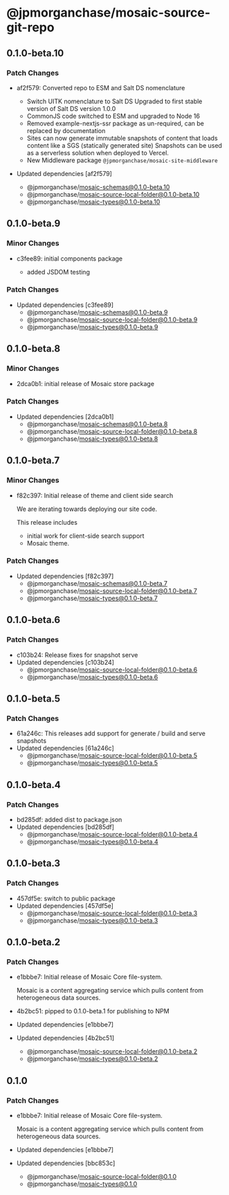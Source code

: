 # @jpmorganchase/mosaic-source-git-repo

## 0.1.0-beta.10

### Patch Changes

- af2f579: Converted repo to ESM and Salt DS nomenclature

  - Switch UITK nomenclature to Salt DS
    Upgraded to first stable version of Salt DS version 1.0.0
  - CommonJS code switched to ESM and upgraded to Node 16
  - Removed example-nextjs-ssr package as un-required, can be replaced by documentation
  - Sites can now generate immutable snapshots of content that loads content like a SGS (statically generated site)
    Snapshots can be used as a serverless solution when deployed to Vercel.
  - New Middleware package `@jpmorganchase/mosaic-site-middleware`

- Updated dependencies [af2f579]
  - @jpmorganchase/mosaic-schemas@0.1.0-beta.10
  - @jpmorganchase/mosaic-source-local-folder@0.1.0-beta.10
  - @jpmorganchase/mosaic-types@0.1.0-beta.10

## 0.1.0-beta.9

### Minor Changes

- c3fee89: initial components package

  - added JSDOM testing

### Patch Changes

- Updated dependencies [c3fee89]
  - @jpmorganchase/mosaic-schemas@0.1.0-beta.9
  - @jpmorganchase/mosaic-source-local-folder@0.1.0-beta.9
  - @jpmorganchase/mosaic-types@0.1.0-beta.9

## 0.1.0-beta.8

### Minor Changes

- 2dca0b1: initial release of Mosaic store package

### Patch Changes

- Updated dependencies [2dca0b1]
  - @jpmorganchase/mosaic-schemas@0.1.0-beta.8
  - @jpmorganchase/mosaic-source-local-folder@0.1.0-beta.8
  - @jpmorganchase/mosaic-types@0.1.0-beta.8

## 0.1.0-beta.7

### Minor Changes

- f82c397: Initial release of theme and client side search

  We are iterating towards deploying our site code.

  This release includes

  - initial work for client-side search support
  - Mosaic theme.

### Patch Changes

- Updated dependencies [f82c397]
  - @jpmorganchase/mosaic-schemas@0.1.0-beta.7
  - @jpmorganchase/mosaic-source-local-folder@0.1.0-beta.7
  - @jpmorganchase/mosaic-types@0.1.0-beta.7

## 0.1.0-beta.6

### Patch Changes

- c103b24: Release fixes for snapshot serve
- Updated dependencies [c103b24]
  - @jpmorganchase/mosaic-source-local-folder@0.1.0-beta.6
  - @jpmorganchase/mosaic-types@0.1.0-beta.6

## 0.1.0-beta.5

### Patch Changes

- 61a246c: This releases add support for generate / build and serve snapshots
- Updated dependencies [61a246c]
  - @jpmorganchase/mosaic-source-local-folder@0.1.0-beta.5
  - @jpmorganchase/mosaic-types@0.1.0-beta.5

## 0.1.0-beta.4

### Patch Changes

- bd285df: added dist to package.json
- Updated dependencies [bd285df]
  - @jpmorganchase/mosaic-source-local-folder@0.1.0-beta.4
  - @jpmorganchase/mosaic-types@0.1.0-beta.4

## 0.1.0-beta.3

### Patch Changes

- 457df5e: switch to public package
- Updated dependencies [457df5e]
  - @jpmorganchase/mosaic-source-local-folder@0.1.0-beta.3
  - @jpmorganchase/mosaic-types@0.1.0-beta.3

## 0.1.0-beta.2

### Patch Changes

- e1bbbe7: Initial release of Mosaic Core file-system.

  Mosaic is a content aggregating service which pulls content from heterogeneous data sources.

- 4b2bc51: pipped to 0.1.0-beta.1 for publishing to NPM
- Updated dependencies [e1bbbe7]
- Updated dependencies [4b2bc51]
  - @jpmorganchase/mosaic-source-local-folder@0.1.0-beta.2
  - @jpmorganchase/mosaic-types@0.1.0-beta.2

## 0.1.0

### Patch Changes

- e1bbbe7: Initial release of Mosaic Core file-system.

  Mosaic is a content aggregating service which pulls content from heterogeneous data sources.

- Updated dependencies [e1bbbe7]
- Updated dependencies [bbc853c]
  - @jpmorganchase/mosaic-source-local-folder@0.1.0
  - @jpmorganchase/mosaic-types@0.1.0
